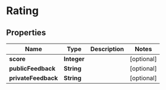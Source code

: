 # Rating

## Properties
Name | Type | Description | Notes
------------ | ------------- | ------------- | -------------
**score** | **Integer** |  |  [optional]
**publicFeedback** | **String** |  |  [optional]
**privateFeedback** | **String** |  |  [optional]
